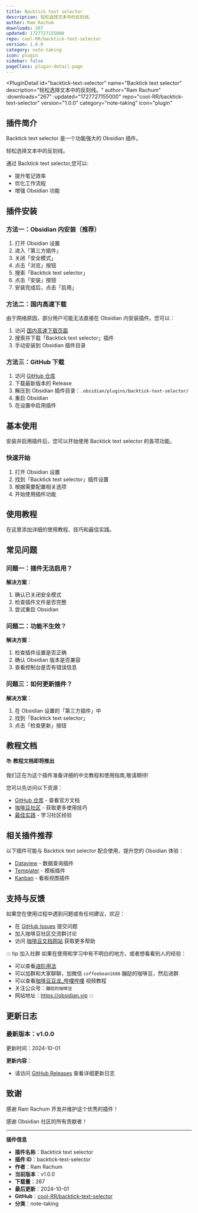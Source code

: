 ```yaml
---
title: Backtick text selector
description: 轻松选择文本中的反刻线。
author: Ram Rachum
downloads: 267
updated: 1727727155000
repo: cool-RR/backtick-text-selector
version: 1.0.0
category: note-taking
icon: plugin
sidebar: false
pageClass: plugin-detail-page
---
```


<PluginDetail
  id="backtick-text-selector"
  name="Backtick text selector"
  description="轻松选择文本中的反刻线。"
  author="Ram Rachum"
  :downloads="267"
  :updated="1727727155000"
  repo="cool-RR/backtick-text-selector"
  version="1.0.0"
  category="note-taking"
  icon="plugin"
>

<!-- AUTO_GENERATED_START -->
## 插件简介

Backtick text selector 是一个功能强大的 Obsidian 插件。

轻松选择文本中的反刻线。

通过 Backtick text selector,您可以:

- 提升笔记效率
- 优化工作流程
- 增强 Obsidian 功能

<!-- AUTO_GENERATED_END -->

<!-- AUTO_GENERATED_START -->
## 插件安装

### 方法一：Obsidian 内安装（推荐）

1. 打开 Obsidian 设置
2. 进入「第三方插件」
3. 关闭「安全模式」
4. 点击「浏览」按钮
5. 搜索「Backtick text selector」
6. 点击「安装」按钮
7. 安装完成后，点击「启用」

### 方法二：国内高速下载

由于网络原因，部分用户可能无法直接在 Obsidian 内安装插件。您可以：

1. 访问 [国内高速下载页面](/zh/documentation/obsidian-plugins-download.html)
2. 搜索并下载「Backtick text selector」插件
3. 手动安装到 Obsidian 插件目录

### 方法三：GitHub 下载

1. 访问 [GitHub 仓库](https://github.com/cool-RR/backtick-text-selector)
2. 下载最新版本的 Release
3. 解压到 Obsidian 插件目录：`.obsidian/plugins/backtick-text-selector/`
4. 重启 Obsidian
5. 在设置中启用插件

## 基本使用

安装并启用插件后，您可以开始使用 Backtick text selector 的各项功能。

### 快速开始

1. 打开 Obsidian 设置
2. 找到「Backtick text selector」插件设置
3. 根据需要配置相关选项
4. 开始使用插件功能

<!-- AUTO_GENERATED_END -->

<!-- CUSTOM_CONTENT_START:tutorial -->
## 使用教程

在这里添加详细的使用教程、技巧和最佳实践。

<!-- CUSTOM_CONTENT_END:tutorial -->

<!-- SHARED_CONTENT_START -->
## 常见问题

### 问题一：插件无法启用？

**解决方案**：
1. 确认已关闭安全模式
2. 检查插件文件是否完整
3. 尝试重启 Obsidian

### 问题二：功能不生效？

**解决方案**：
1. 检查插件设置是否正确
2. 确认 Obsidian 版本是否兼容
3. 查看控制台是否有错误信息

### 问题三：如何更新插件？

**解决方案**：
1. 在 Obsidian 设置的「第三方插件」中
2. 找到「Backtick text selector」
3. 点击「检查更新」按钮

## 教程文档

📚 **教程文档即将推出**

我们正在为这个插件准备详细的中文教程和使用指南,敬请期待!

您可以先访问以下资源：
- [GitHub 仓库](https://github.com/cool-RR/backtick-text-selector) - 查看官方文档
- [咖啡豆社区](/zh/bases/) - 获取更多使用技巧
- [最佳实践](/zh/best-practices/) - 学习社区经验

## 相关插件推荐

以下插件可能与 Backtick text selector 配合使用，提升您的 Obsidian 体验：

- [Dataview](/zh/plugins/dataview.html) - 数据查询插件
- [Templater](/zh/plugins/templater-obsidian.html) - 模板插件
- [Kanban](/zh/plugins/obsidian-kanban.html) - 看板视图插件

## 支持与反馈

如果您在使用过程中遇到问题或有任何建议，欢迎：

- 在 [GitHub Issues](https://github.com/cool-RR/backtick-text-selector/issues) 提交问题
- 加入咖啡豆社区交流群讨论
- 访问 [咖啡豆文档网站](https://obsidian.vip) 获取更多帮助

::: tip 加入社群
如果在使用和学习中有不明白的地方，或者想看看别人的经验：
- 可以查看[进阶用法](/zh/advanced)
- 可以加群和大家聊聊，加微信 `coffeebean1688` 蹦跶的咖啡豆，然后进群
- 可以查看[咖啡豆豆龙_哔哩哔哩](https://space.bilibili.com/618777356) 视频教程
- 关注公众号：`蹦跶的咖啡豆`
- 网站地址：https://obsidian.vip
:::
<!-- SHARED_CONTENT_END -->

<!-- AUTO_GENERATED_START -->
## 更新日志

### 最新版本：v1.0.0

更新时间：2024-10-01

**更新内容**：
- 请访问 [GitHub Releases](https://github.com/cool-RR/backtick-text-selector/releases) 查看详细更新日志

## 致谢

感谢 Ram Rachum 开发并维护这个优秀的插件！

感谢 Obsidian 社区的所有贡献者！

---

**插件信息**
- **插件名称**：Backtick text selector
- **插件 ID**：backtick-text-selector
- **作者**：Ram Rachum
- **当前版本**：v1.0.0
- **下载量**：267
- **最后更新**：2024-10-01
- **GitHub**：[cool-RR/backtick-text-selector](https://github.com/cool-RR/backtick-text-selector)
- **分类**：note-taking
<!-- AUTO_GENERATED_END -->

</PluginDetail>

